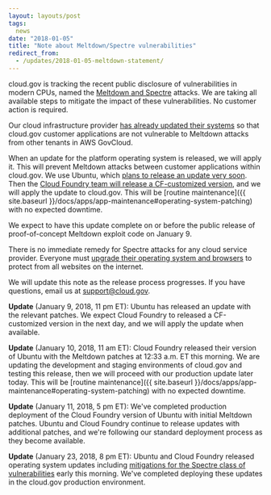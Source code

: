```yaml
---
layout: layouts/post
tags:
  news
date: "2018-01-05"
title: "Note about Meltdown/Spectre vulnerabilities"
redirect_from:
  - /updates/2018-01-05-meltdown-statement/
---
```


cloud.gov is tracking the recent public disclosure of vulnerabilities in modern CPUs, named the [Meltdown and Spectre](https://meltdownattack.com/) attacks.
We are taking all available steps to mitigate the impact of these vulnerabilities. No customer action is required.

Our cloud infrastructure provider [has already updated their systems](https://aws.amazon.com/security/security-bulletins/AWS-2018-013/) so that cloud.gov customer applications are not vulnerable to Meltdown attacks from other tenants in AWS GovCloud.

When an update for the platform operating system is released, we will apply it. This will prevent Meltdown attacks between customer applications within cloud.gov. We use Ubuntu, which [plans to release an update very soon](https://canonical.com/blog/ubuntu-updates-for-the-meltdown-spectre-vulnerabilities). Then the [Cloud Foundry team will release a CF-customized version](https://www.cloudfoundry.org/meltdown-spectre-attacks/), and we will apply the update to cloud.gov. This will be [routine maintenance]({{ site.baseurl }}/docs/apps/app-maintenance#operating-system-patching) with no expected downtime.

We expect to have this update complete on or before the public release of proof-of-concept Meltdown exploit code on January 9.

There is no immediate remedy for Spectre attacks for any cloud service provider. Everyone must [upgrade their operating system and browsers](https://www.kb.cert.org/vuls/id/584653) to protect from all websites on the internet.

We will update this note as the release process progresses. If you have questions, email us at [support@cloud.gov](mailto:support@cloud.gov).

**Update** (January 9, 2018, 11 pm ET): Ubuntu has released an update with the relevant patches. We expect Cloud Foundry to released a CF-customized version in the next day, and we will apply the update when available.

**Update** (January 10, 2018, 11 am ET): Cloud Foundry released their version of Ubuntu with the Meltdown patches at 12:33 a.m. ET this morning. We are updating the development and staging environments of cloud.gov and testing this release, then we will proceed with our production update later today. This will be [routine maintenance]({{ site.baseurl }}/docs/apps/app-maintenance#operating-system-patching) with no expected downtime.

**Update** (January 11, 2018, 5 pm ET): We've completed production deployment of the Cloud Foundry version of Ubuntu with initial Meltdown patches. Ubuntu and Cloud Foundry continue to release updates with additional patches, and we're following our standard deployment process as they become available.

**Update** (January 23, 2018, 8 pm ET): Ubuntu and Cloud Foundry released operating system updates including [mitigations for the Spectre class of vulnerabilities](https://usn.ubuntu.com/usn/usn-3540-2/) early this morning. We've completed deploying these updates in the cloud.gov production environment.
